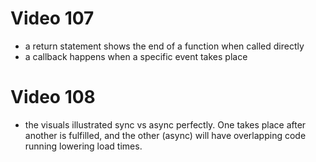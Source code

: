 # Video 107
- a return statement shows the end of a function when called directly
- a callback happens when a specific event takes place



# Video 108
- the visuals illustrated sync vs async perfectly. One takes place after another is fulfilled, and the other (async) will have overlapping code running lowering load times.